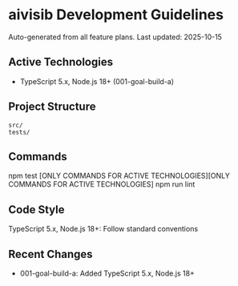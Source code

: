 # aivisib Development Guidelines

Auto-generated from all feature plans. Last updated: 2025-10-15

## Active Technologies
- TypeScript 5.x, Node.js 18+ (001-goal-build-a)

## Project Structure
```
src/
tests/
```

## Commands
npm test [ONLY COMMANDS FOR ACTIVE TECHNOLOGIES][ONLY COMMANDS FOR ACTIVE TECHNOLOGIES] npm run lint

## Code Style
TypeScript 5.x, Node.js 18+: Follow standard conventions

## Recent Changes
- 001-goal-build-a: Added TypeScript 5.x, Node.js 18+

<!-- MANUAL ADDITIONS START -->
<!-- MANUAL ADDITIONS END -->